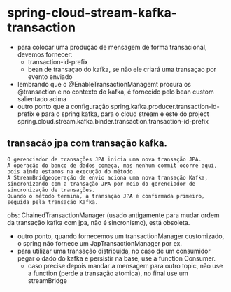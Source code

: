 # spring-cloud-stream-kafka-transaction

- para colocar uma produção de mensagem de forma transacional, devemos fornecer:
  - transaction-id-prefix 
  - bean de transaçao do kafka, se não ele criará uma transaçao por evento enviado
- lembrando que o @EnableTransactionManagemt procura os @transaction e no contexto do kafka, é fornecido pelo bean custom salientado acima
- outro ponto que a configuração spring.kafka.producer.transaction-id-prefix e para o spring kafka, para o cloud stream e este do project spring.cloud.stream.kafka.binder.transaction.transaction-id-prefix

## transacão jpa com transação kafka.
```
O gerenciador de transações JPA inicia uma nova transação JPA.
A operação do banco de dados começa, mas nenhum commit ocorre aqui, pois ainda estamos na execução do método.
A StreamBridgeoperação de envio aciona uma nova transação Kafka, sincronizando com a transação JPA por meio do gerenciador de sincronização de transações.
Quando o método termina, a transação JPA é confirmada primeiro, seguida pela transação Kafka.
```
obs:  ChainedTransactionManager (usado antigamente para mudar ordem  da transação kafka com jpa, não é sincronismo), está obsoleta.
- outro ponto, quando fornecemos um transactionManager customizado, o spring não fornece um JapTransactionManager por ex.
- para utilizar uma transação distribuida, no caso de um consumidor pegar o dado do kafka e persistir na base, use a function Consumer.
  - caso precise depois mandar a mensagem para outro topic, não use a function (perde a transação atomica), no final use um streamBridge 
